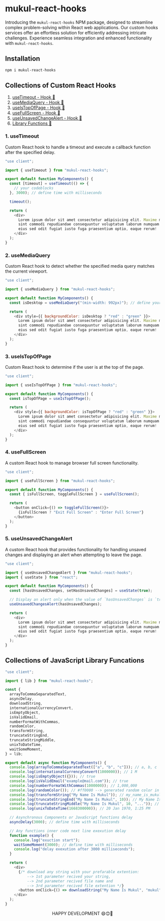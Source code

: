 # mukul-react-hooks

Introducing the `mukul-react-hooks` NPM package, designed to streamline complex problem-solving within React web applications. Our custom hooks services offer an effortless solution for efficiently addressing intricate challenges. Experience seamless integration and enhanced functionality with `mukul-react-hooks`.

## Installation

```sh
npm i mukul-react-hooks
```

## Collections of Custom React Hooks

1. [useTimeout - Hook 🚀](#1-usetimeout)
2. [useMediaQuery - Hook 🚀](#2-usemediaquery)
3. [useIsTopOfPage - Hook 🚀](#3-useistopofpage)
4. [useFullScreen - Hook 🚀](#4-usefullscreen)
5. [useUnsavedChangeAlert - Hook 🚀](#5-useunsavedchangealert)
6. [Library Functions 🚀](#collections-of-javascript-library-funcations)

### 1. useTimeout

Custom React hook to handle a timeout and execute a callback function after the specified delay.

```js
"use client";

import { useTimeout } from "mukul-react-hooks";

export default function MyComponents() {
  const [timeout] = useTimeout(() => {
    // your codeblocks
  }, 3000); // define time with milliseconds

  timeout();

  return (
    <div>
      Lorem ipsum dolor sit amet consectetur adipisicing elit. Maxime mollitia, molestiae quas vel
      sint commodi repudiandae consequuntur voluptatum laborum numquam blanditiis harum quisquam
      eius sed odit fugiat iusto fuga praesentium optio, eaque rerum!
    </div>
  );
}
```

### 2. useMediaQuery

Custom React hook to detect whether the specified media query matches the current viewport.

```js
"use client";

import { useMediaQuery } from "mukul-react-hooks";

export default function MyComponents() {
  const isDesktop = useMediaQuery("(min-width: 992px)"); // define your preferable breakpoints

  return (
    <div style={{ backgroundColor: isDesktop ? "red" : "green" }}>
      Lorem ipsum dolor sit amet consectetur adipisicing elit. Maxime mollitia, molestiae quas vel
      sint commodi repudiandae consequuntur voluptatum laborum numquam blanditiis harum quisquam
      eius sed odit fugiat iusto fuga praesentium optio, eaque rerum!
    </div>
  );
}
```

### 3. useIsTopOfPage

Custom React hook to determine if the user is at the top of the page.

```js
"use client";

import { useIsTopOfPage } from "mukul-react-hooks";

export default function MyComponents() {
  const isTopOfPage = useIsTopOfPage();

  return (
    <div style={{ backgroundColor: isTopOfPage ? "red" : "green" }}>
      Lorem ipsum dolor sit amet consectetur adipisicing elit. Maxime mollitia, molestiae quas vel
      sint commodi repudiandae consequuntur voluptatum laborum numquam blanditiis harum quisquam
      eius sed odit fugiat iusto fuga praesentium optio, eaque rerum!
    </div>
  );
}
```

### 4. useFullScreen

A custom React hook to manage browser full screen functionality.

```js
"use client";

import { useFullScreen } from "mukul-react-hooks";

export default function MyComponents() {
  const { isFullScreen, toggleFullScreen } = useFullScreen();

  return (
    <button onClick={() => toggleFullScreen()}>
      {isFullScreen ? "Exit Full Screen" : "Enter Full Screen"}
    </button>
  );
}
```

### 5. useUnsavedChangeAlert

A custom React hook that provides functionality for handling unsaved changes and displaying an alert when attempting to leave the page.

```js
"use client";

import { useUnsavedChangeAlert } from "mukul-react-hooks";
import { useState } from "react";

export default function MyComponents() {
  const [hasUnsavedChanges, setHasUnsavedChanges] = useState(true);

  // Display an alert only when the value of `hasUnsavedChanges` is `true`.
  useUnsavedChangesAlert(hasUnsavedChanges);

  return (
    <div>
      Lorem ipsum dolor sit amet consectetur adipisicing elit. Maxime mollitia, molestiae quas vel
      sint commodi repudiandae consequuntur voluptatum laborum numquam blanditiis harum quisquam
      eius sed odit fugiat iusto fuga praesentium optio, eaque rerum!
    </div>
  );
}
```

## Collections of JavaScript Library Funcations

```js
"use client";

import { lib } from "mukul-react-hooks";

const {
  arrayToCommaSeparatedText,
  asyncDelay,
  downloadString,
  internationalCurrencyConvert,
  isEmptyObject,
  isValidEmail,
  numberFormatWithCommas,
  randomColor,
  transformString,
  truncateStringEnd,
  truncateStringMiddle,
  unixToDateTime,
  waitSomeMoment,
} = lib;

export default async function MyComponents() {
  console.log(arrayToCommaSeparatedText(["a", "b", "c"])); // a, b, c
  console.log(internationalCurrencyConvert(1000000)); // 1 M
  console.log(isEmptyObject({})); // true
  console.log(isValidEmail("example@mail.com")); // true
  console.log(numberFormatWithCommas(1000000)); // 1,000,000
  console.log(randomColor()); // #ff0000 --> generated random color in hex format
  console.log(transformString("My Name Is Mukul")); // my_name_is_mukul
  console.log(truncateStringEnd("My Name Is Mukul", 10)); // My Name Is...
  console.log(truncateStringMiddle("My Name Is Mukul", 10, "...")); // My ...ukul
  console.log(unixToDateTime(1668300000)); // 20 Jan 1970, 1:25 PM

  // Asynchronous Components or JavaScript functions delay
  asyncDelay(3000); // define time with milliseconds

  // Any functions inner code next line exexution delay
  function example() {
    console.log("exuction start");
    waitSomeMoment(3000); // define time with milliseconds
    console.log("delay exexution after 3000 milliseconds");
  }

  return (
    <div>
      {/* download any string with your prefarable extention:
          --> 1st parameter recived your string, 
          --> 2nd parameter recived file name and 
          --> 3rd parameter recived file extention */}
      <button onClick={() => downloadString("My Name Is Mukul", "mukul", "txt")}>Download</button>
    </div>
  );
}
```

<p align="center">
  HAPPY DEVELOPMENT 😄😊🙂
</p>

